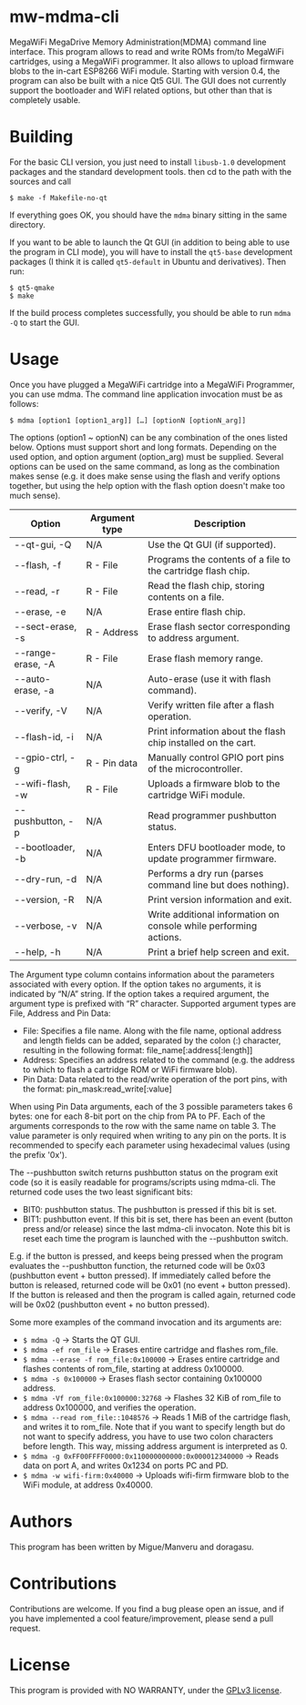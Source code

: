 # mw-mdma-cli
MegaWiFi MegaDrive Memory Administration(MDMA) command line interface. This program allows to read and write ROMs from/to MegaWiFi cartridges, using a MegaWiFi programmer. It also allows to upload firmware blobs to the in-cart ESP8266 WiFi module. Starting with version 0.4, the program can also be built with a nice Qt5 GUI. The GUI does not currently support the bootloader and WiFI related options, but other than that is completely usable.

# Building
For the basic CLI version, you just need to install `libusb-1.0` development packages and the standard development tools. then cd to the path with the sources and call
```
$ make -f Makefile-no-qt
```
If everything goes OK, you should have the `mdma` binary sitting in the same directory.

If you want to be able to launch the Qt GUI (in addition to being able to use the program in CLI mode), you will have to install the `qt5-base` development packages (I think it is called `qt5-default` in Ubuntu and derivatives). Then run:
```
$ qt5-qmake
$ make
```
If the build process completes successfully, you should be able to run `mdma -Q` to start the GUI.

# Usage
Once you have plugged a MegaWiFi cartridge into a MegaWiFi Programmer, you can use mdma. The command line application invocation must be as follows:
```
$ mdma [option1 [option1_arg]] […] [optionN [optionN_arg]]
```
The options (option1 ~ optionN) can be any combination of the ones listed below. Options must support short and long formats. Depending on the used option, and option argument (option_arg) must be supplied. Several options can be used on the same command, as long as the combination makes sense (e.g. it does make sense using the flash and verify options together, but using the help option with the flash option doesn't make too much sense).

| Option | Argument type | Description |
|---|---|---|
| --qt-gui, -Q | N/A | Use the Qt GUI (if supported). |
| --flash, -f | R - File | Programs the contents of a file to the cartridge flash chip. |
| --read, -r | R - File | Read the flash chip, storing contents on a file. |
| --erase, -e | N/A | Erase entire flash chip. |
| --sect-erase, -s | R - Address | Erase flash sector corresponding to address argument. |
| --range-erase, -A | R - File | Erase flash memory range. |
| --auto-erase, -a | N/A | Auto-erase (use it with flash command). |
| --verify, -V | N/A | Verify written file after a flash operation. |
| --flash-id, -i | N/A | Print information about the flash chip installed on the cart. |
| --gpio-ctrl, -g | R - Pin data | Manually control GPIO port pins of the microcontroller. |
| --wifi-flash, -w | R - File | Uploads a firmware blob to the cartridge WiFi module. |
| --pushbutton, -p | N/A | Read programmer pushbutton status. |
| --bootloader, -b | N/A | Enters DFU bootloader mode, to update programmer firmware. |
| --dry-run, -d | N/A | Performs a dry run (parses command line but does nothing). |
| --version, -R | N/A | Print version information and exit. |
| --verbose, -v | N/A | Write additional information on console while performing actions. |
| --help, -h | N/A | Print a brief help screen and exit. |

The Argument type column contains information about the parameters associated with every option. If the option takes no arguments, it is indicated by “N/A” string. If the option takes a required argument, the argument type is prefixed with “R” character. Supported argument types are File, Address and Pin Data:
* File: Specifies a file name. Along with the file name, optional address and length fields can be added, separated by the colon (:) character, resulting in the following format:
file_name[:address[:length]]
* Address: Specifies an address related to the command (e.g. the address to which to flash a cartridge ROM or WiFi firmware blob).
* Pin Data: Data related to the read/write operation of the port pins, with the format:
pin_mask:read_write[:value]

When using Pin Data arguments, each of the 3 possible parameters takes 6 bytes: one for each 8-bit port on the chip from PA to PF. Each of the arguments corresponds to the row with the same name on table 3. The value parameter is only required when writing to any pin on the ports. It is recommended to specify each parameter using hexadecimal values (using the prefix '0x').

The --pushbutton switch returns pushbutton status on the program exit code (so it is easily readable for programs/scripts using mdma-cli. The returned code uses the two least significant bits:
* BIT0: pushbutton status. The pushbutton is pressed if this bit is set.
* BIT1: pushbutton event. If this bit is set, there has been an event (button press and/or release) since the last mdma-cli invocaton. Note this bit is reset each time the program is launched with the --pushbutton switch.

E.g. if the button is pressed, and keeps being pressed when the program evaluates the --pushbutton function, the returned code will be 0x03 (pushbutton event + button pressed). If immediately called before the button is released, returned code will be 0x01 (no event + button pressed). If the button is released and then the program is called again, returned code will be 0x02 (pushbutton event + no button pressed).

Some more examples of the command invocation and its arguments are:
* `$ mdma -Q` → Starts the QT GUI.
* `$ mdma -ef rom_file` → Erases entire cartridge and flashes rom_file.
* `$ mdma --erase -f rom_file:0x100000` → Erases entire cartridge and flashes contents of rom_file, starting at address 0x100000.
* `$ mdma -s 0x100000` → Erases flash sector containing 0x100000 address.
* `$ mdma -Vf rom_file:0x100000:32768` → Flashes 32 KiB of rom_file to address 0x100000, and verifies the operation.
* `$ mdma --read rom_file::1048576` → Reads 1 MiB of the cartridge flash, and writes it to rom_file. Note that if you want to specify length but do not want to specify address, you have to use two colon characters before length. This way, missing address argument is interpreted as 0.
* `$ mdma -g 0xFF00FFFF0000:0x110000000000:0x000012340000` → Reads data on port A, and writes 0x1234 on ports PC and PD.
* `$ mdma -w wifi-firm:0x40000` → Uploads wifi-firm firmware blob to the WiFi module, at address 0x40000.

# Authors
This program has been written by Migue/Manveru and doragasu.

# Contributions
Contributions are welcome. If you find a bug please open an issue, and if you have implemented a cool feature/improvement, please send a pull request.

# License
This program is provided with NO WARRANTY, under the [GPLv3 license](https://www.gnu.org/licenses/gpl-3.0.html).
